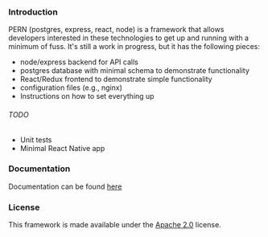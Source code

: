 ### Introduction

PERN (postgres, express, react, node) is a framework that allows developers interested in these technologies to get up and running with a minimum of fuss. It's still a work in progress, but it has the following pieces:

* node/express backend for API calls
* postgres database with minimal schema to demonstrate functionality
* React/Redux frontend to demonstrate simple functionality
* configuration files (e.g., nginx)
* Instructions on how to set everything up

###### TODO

* Unit tests
* Minimal React Native app

### Documentation

Documentation can be found [here](doc/README.md)

### License

This framework is made available under the [Apache 2.0](http://www.apache.org/licenses/LICENSE-2.0.html) license.
